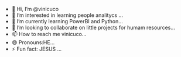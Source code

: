 - 👋 Hi, I’m @vinicuco
- 👀 I’m interested in learning people analitycs ...
- 🌱 I’m currently learning PowerBI and Python...
- 💞️ I’m looking to collaborate on little projects for humam resources...
- 📫 How to reach me vinicuco...
- 😄 Pronouns:HE...
- ⚡ Fun fact: JESUS ...

<!---
vinicuco/vinicuco is a ✨ special ✨ repository because its `README.md` (this file) appears on your GitHub profile.
You can click the Preview link to take a look at your changes.
--->
